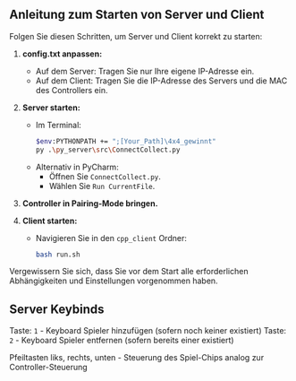 ## Anleitung zum Starten von Server und Client

Folgen Sie diesen Schritten, um Server und Client korrekt zu starten:

1. **config.txt anpassen:**
   - Auf dem Server: Tragen Sie nur Ihre eigene IP-Adresse ein.
   - Auf dem Client: Tragen Sie die IP-Adresse des Servers und die MAC des Controllers ein.

2. **Server starten:**
   - Im Terminal:
     ```bash
     $env:PYTHONPATH += ";[Your_Path]\4x4_gewinnt"
     py .\py_server\src\ConnectCollect.py
     ```
   - Alternativ in PyCharm:
     - Öffnen Sie `ConnectCollect.py`.
     - Wählen Sie `Run CurrentFile`.

3. **Controller in Pairing-Mode bringen.**

4. **Client starten:**
   - Navigieren Sie in den `cpp_client` Ordner:
     ```bash
     bash run.sh
     ```

Vergewissern Sie sich, dass Sie vor dem Start alle erforderlichen Abhängigkeiten und Einstellungen vorgenommen haben.

## Server Keybinds

Taste: `1` - Keyboard Spieler hinzufügen (sofern noch keiner existiert)
Taste: `2` - Keyboard Spieler entfernen (sofern bereits einer existiert)

Pfeiltasten liks, rechts, unten - Steuerung des Spiel-Chips analog zur Controller-Steuerung
